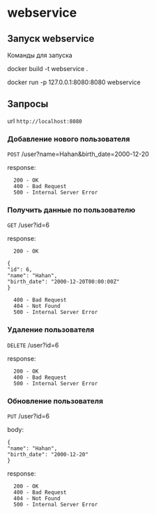 # webservice

## Запуск webservice

Команды для запуска

docker build -t webservice .

docker run -p 127.0.0.1:8080:8080 webservice

## Запросы

url ```http://localhost:8080```

### Добавление нового пользователя

```POST``` /user?name=Hahan&birth_date=2000-12-20

response:

      200 - OK
      400 - Bad Request
      500 - Internal Server Error

### Получить данные по пользователю

```GET``` /user?id=6

response:
      
      200 - OK
```
{
"id": 6,
"name": "Hahan",
"birth_date": "2000-12-20T00:00:00Z"
}
```

      400 - Bad Request
      404 - Not Found
      500 - Internal Server Error

### Удаление пользователя

```DELETE``` /user?id=6

response:

      200 - OK
      400 - Bad Request
      500 - Internal Server Error

### Обновление пользователя
   
```PUT``` /user?id=6

body:
```
{
"name": "Hahan",
"birth_date": "2000-12-20"
}
```

response:

      200 - OK
      400 - Bad Request
      404 - Not Found
      500 - Internal Server Error